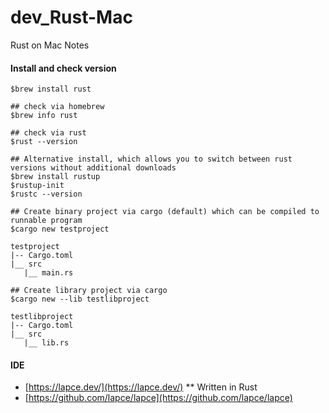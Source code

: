 # dev_Rust-Mac
Rust on Mac Notes

#### Install and check version
```
$brew install rust

## check via homebrew
$brew info rust

## check via rust
$rust --version

## Alternative install, which allows you to switch between rust versions without additional downloads
$brew install rustup
$rustup-init
$rustc --version

## Create binary project via cargo (default) which can be compiled to runnable program
$cargo new testproject

testproject
|-- Cargo.toml
|__ src
   |__ main.rs

## Create library project via cargo
$cargo new --lib testlibproject

testlibproject
|-- Cargo.toml
|__ src
   |__ lib.rs

```

#### IDE
- [https://lapce.dev/](https://lapce.dev/) ** Written in Rust
- [https://github.com/lapce/lapce](https://github.com/lapce/lapce)
